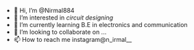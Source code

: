 - 👋 Hi, I’m @Nirmal884
- 👀 I’m interested in *circuit designing*
- 🌱 I’m currently learning B.E in electronics and communication
- 💞️ I’m looking to collaborate on ...
- 📫 How to reach me instagram@n_irmal__

<!---
Nirmal884/Nirmal884 is a ✨ special ✨ repository because its `README.md` (this file) appears on your GitHub profile.
You can click the Preview link to take a look at your changes.
--->
